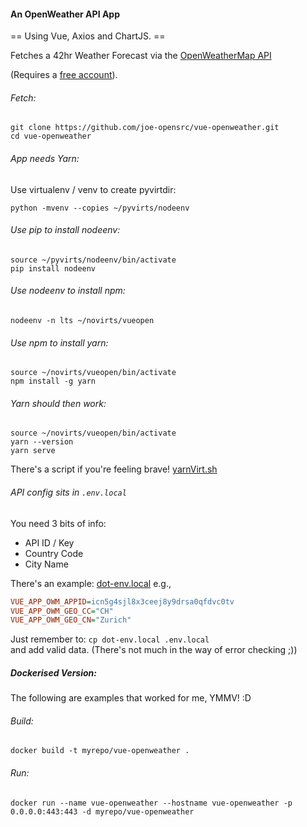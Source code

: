 #### An OpenWeather API App

== Using Vue, Axios and ChartJS. == 

Fetches a 42hr Weather Forecast via the [OpenWeatherMap API](https://openweathermap.org/api)

(Requires a [free account](https://home.openweathermap.org/users/sign_up)).

###### Fetch:

```
git clone https://github.com/joe-opensrc/vue-openweather.git
cd vue-openweather
```

###### App needs Yarn:

Use virtualenv / venv to create pyvirtdir:

```
python -mvenv --copies ~/pyvirts/nodeenv
```

###### Use pip to install nodeenv:

```
source ~/pyvirts/nodeenv/bin/activate
pip install nodeenv
```

###### Use nodeenv to install npm:

```
nodeenv -n lts ~/novirts/vueopen
```

###### Use npm to install yarn:

```
source ~/novirts/vueopen/bin/activate
npm install -g yarn
```

###### Yarn should then work:

```
source ~/novirts/vueopen/bin/activate 
yarn --version
yarn serve
```

There's a script if you're feeling brave! [yarnVirt.sh](yarnVirt.sh)

###### API config sits in `.env.local`

You need 3 bits of info: 

- API ID / Key
- Country Code 
- City Name 

There's an example: [dot-env.local](dot-env.local)
e.g.,

```ini
VUE_APP_OWM_APPID=icn5g4sjl8x3ceej8y9drsa0qfdvc0tv
VUE_APP_OWM_GEO_CC="CH"
VUE_APP_OWM_GEO_CN="Zurich"
```

Just remember to: `cp dot-env.local .env.local` </br>
and add valid data. (There's not much in the way of error checking ;))


##### Dockerised Version:

The following are examples that worked for me, YMMV! :D 

###### Build:

```docker
docker build -t myrepo/vue-openweather .
```

###### Run:

```docker
docker run --name vue-openweather --hostname vue-openweather -p 0.0.0.0:443:443 -d myrepo/vue-openweather
```
